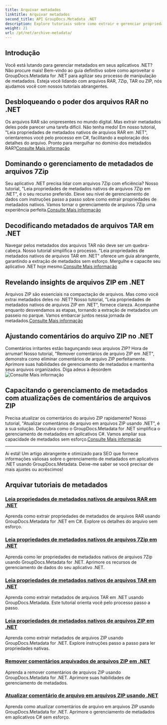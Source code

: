 ```yaml
---
title: Arquivar metadados
linktitle: Arquivar metadados
second_title: API GroupDocs.Metadata .NET
description: Explore tutoriais sobre como extrair e gerenciar propriedades de metadados de vários formatos de arquivo, como RAR, 7Zip, TAR e ZIP, usando GroupDocs.Metadata for .NET.
weight: 21
url: /pt/net/archive-metadata/
---
```


## Introdução

Você está lutando para gerenciar metadados em seus aplicativos .NET? Não procure mais! Bem-vindo ao guia definitivo sobre como aproveitar o GroupDocs.Metadata for .NET para agilizar seu processo de manipulação de metadados. Esteja você lidando com arquivos RAR, 7Zip, TAR ou ZIP, nós ajudamos você com nossos tutoriais abrangentes.

## Desbloqueando o poder dos arquivos RAR no .NET

 Os arquivos RAR são onipresentes no mundo digital. Mas extrair metadados deles pode parecer uma tarefa difícil. Não tenha medo! Em nosso tutorial, "Leia propriedades de metadados nativos de arquivos RAR em .NET", orientaremos você pelo processo em C#, facilitando a exploração dos detalhes do arquivo. Pronto para mergulhar no domínio dos metadados RAR?[Consulte Mais informação](./read-native-metadata-rar-archives/)

## Dominando o gerenciamento de metadados de arquivos 7Zip

Seu aplicativo .NET precisa lidar com arquivos 7Zip com eficiência? Nosso tutorial, "Leia propriedades de metadados nativos de arquivos 7Zip em .NET", é o seu recurso preferido. Eleve seu nível de gerenciamento de dados com instruções passo a passo sobre como extrair propriedades de metadados nativos. Vamos tornar o gerenciamento de arquivos 7Zip uma experiência perfeita.[Consulte Mais informação](./read-native-metadata-7zip-archives/)

## Decodificando metadados de arquivos TAR em .NET

 Navegar pelos metadados dos arquivos TAR não deve ser um quebra-cabeça. Nosso tutorial simplifica o processo. "Leia propriedades de metadados nativos de arquivos TAR em .NET" oferece um guia abrangente, garantindo a extração de metadados sem esforço. Mergulhe e capacite seu aplicativo .NET hoje mesmo.[Consulte Mais informação](./read-native-metadata-tar-archives/)

## Revelando insights de arquivos ZIP em .NET

Arquivos ZIP são essenciais na compactação de arquivos. Mas como você extrai metadados deles no .NET? Nosso tutorial, "Leia propriedades de metadados nativos de arquivos ZIP em .NET", fornece clareza. Acompanhe enquanto desvendamos as etapas, tornando a extração de metadados um passeio no parque. Vamos embarcar juntos nessa jornada de metadados.[Consulte Mais informação](./read-native-metadata-zip-archives/)

## Ajustando comentários do arquivo ZIP no .NET

 Comentários irritantes estão bagunçando seus arquivos ZIP? Hora de arrumar! Nosso tutorial, "Remover comentários de arquivo ZIP em .NET", demonstra como eliminar comentários de arquivo ZIP perfeitamente. Aprimore suas habilidades de gerenciamento de metadados e mantenha seus arquivos organizados. Diga adeus à desordem![Consulte Mais informação](./remove-archive-comment-zip-files/)

## Capacitando o gerenciamento de metadados com atualizações de comentários de arquivos ZIP

Precisa atualizar os comentários do arquivo ZIP rapidamente? Nosso tutorial, "Atualizar comentários de arquivo em arquivos ZIP usando .NET", é a sua solução. Descubra como o GroupDocs.Metadata for .NET simplifica o gerenciamento de metadados em aplicativos C#. Vamos ampliar sua capacidade de metadados sem esforço.[Consulte Mais informação](./update-archive-comment-zip-files/)

---

Ai está! Um artigo abrangente e otimizado para SEO que fornece informações valiosas sobre o gerenciamento de metadados em aplicativos .NET usando GroupDocs.Metadata. Deixe-me saber se você precisar de mais ajustes ou acréscimos!
## Arquivar tutoriais de metadados
### [Leia propriedades de metadados nativos de arquivos RAR em .NET](./read-native-metadata-rar-archives/)
Aprenda como extrair propriedades de metadados de arquivos RAR usando GroupDocs.Metadata for .NET em C#. Explore os detalhes do arquivo sem esforço.
### [Leia propriedades de metadados nativos de arquivos 7Zip em .NET](./read-native-metadata-7zip-archives/)
Aprenda como ler propriedades de metadados nativos de arquivos 7Zip usando GroupDocs.Metadata for .NET. Aprimore os recursos de gerenciamento de dados do seu aplicativo .NET.
### [Leia propriedades de metadados nativos de arquivos TAR em .NET](./read-native-metadata-tar-archives/)
Aprenda como extrair metadados de arquivos TAR em .NET usando GroupDocs.Metadata. Este tutorial orienta você pelo processo passo a passo.
### [Leia propriedades de metadados nativos de arquivos ZIP em .NET](./read-native-metadata-zip-archives/)
Aprenda como extrair metadados de arquivos ZIP usando GroupDocs.Metadata for .NET. Explore instruções passo a passo para ler propriedades nativas.
### [Remover comentários arquivados de arquivos ZIP em .NET](./remove-archive-comment-zip-files/)
Aprenda a remover comentários de arquivos ZIP usando GroupDocs.Metadata for .NET. Aprimore suas habilidades de gerenciamento de metadados.
### [Atualizar comentário de arquivo em arquivos ZIP usando .NET](./update-archive-comment-zip-files/)
Aprenda como atualizar comentários de arquivo em arquivos ZIP usando GroupDocs.Metadata for .NET. Aprimore o gerenciamento de metadados em aplicativos C# sem esforço.